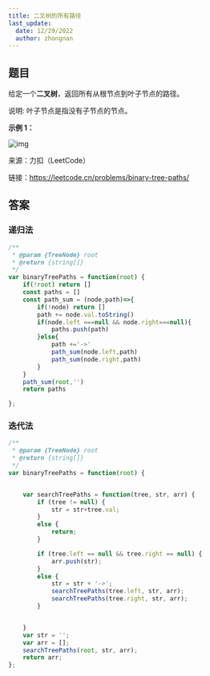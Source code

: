 ```yaml
---
title: 二叉树的所有路径
last_update:
  date: 12/29/2022
  author: zhongnan
---
```


## 题目

给定一个**二叉树**，返回所有从根节点到叶子节点的路径。

说明: 叶子节点是指没有子节点的节点。


**示例 1：**

![img](https://img-blog.csdnimg.cn/2021020415161576.png)

来源：力扣（LeetCode）

链接：https://leetcode.cn/problems/binary-tree-paths/

## 答案

### 递归法

```js
/**
 * @param {TreeNode} root
 * @return {string[]}
 */
var binaryTreePaths = function(root) {
    if(!root) return []
    const paths = []
    const path_sum = (node,path)=>{
        if(!node) return []
        path += node.val.toString()
        if(node.left ===null && node.right===null){
            paths.push(path)
        }else{
            path +='->'
            path_sum(node.left,path)
            path_sum(node.right,path)
        }
    }
    path_sum(root,'')
    return paths

};
```

### 迭代法

```js
/**
 * @param {TreeNode} root
 * @return {string[]}
 */
var binaryTreePaths = function(root) {


    var searchTreePaths = function(tree, str, arr) {
        if (tree != null) {
            str = str+tree.val;
        }
        else {
            return;
        }

        if (tree.left == null && tree.right == null) {
            arr.push(str);
        }
        else {
            str = str + '->';
            searchTreePaths(tree.left, str, arr);
            searchTreePaths(tree.right, str, arr);
        }


    }
    var str = '';
    var arr = [];
    searchTreePaths(root, str, arr);
    return arr;
};
```
